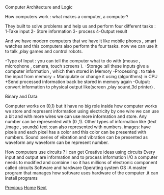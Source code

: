 Computer Architecture and Logic

How computers work : what makes a computer, a computer?

They built to solve problems and help us and perform four different tasks : 
1-Take input 
2- Store information 
3- process
4-Output result  

And we have modern computers that we have it like mobile phones , smart watches and this computers also perform the four tasks. now we can use it to talk ,play games and control robots.

-Type of Input : you can tell the computer what to do with (mouse , microphone , camera, touch screens ).
-Storage :all these inputs give a computer information , which then stored in Memory
-Processing : to take the input from memory + Manipulate or change it using (algorithms) in CPU +Send processed information back be stored in memory again
-Output: convert information to physical output like(screen ,play sound,3d printer) .

Binary and Data 

Computer works on (0,1) but it have no big role inside how computer works 
we store and represent information using electricity by one wire we can use a bit 
and with more wires we can use more information and store.
Any number can be represented with (0 ,1).
Other types of information like (text ,image , sounds) 
text :can also represented with numbers.
images: have pixels and each pixel has a color and this color can be presented with numbers.
Sound :series of vibration and vibration can be presented as waveform any waveform can be represent number.

How computers use circuits ?
I can get Creative ideas using circuits
Every input and output are information and to process information I/O a computer needs to modified and combine I so it has millions of electronic component called circuits
Software and hardware
Operating system OS :A master program that manages how software uses hardware of the computer .it can install programs

[Previous](Read06a.md) [Home](README.md) [Next](Read07.md)
